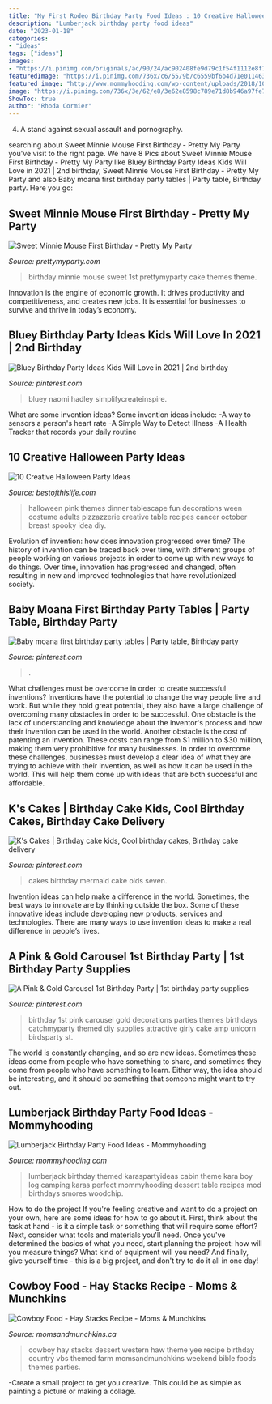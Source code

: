 ```yaml
---
title: "My First Rodeo Birthday Party Food Ideas : 10 Creative Halloween Party Ideas"
description: "Lumberjack birthday party food ideas"
date: "2023-01-18"
categories:
- "ideas"
tags: ["ideas"]
images:
- "https://i.pinimg.com/originals/ac/90/24/ac902408fe9d79c1f54f1112e8f7bc3e.jpg"
featuredImage: "https://i.pinimg.com/736x/c6/55/9b/c6559bf6b4d71e011463b5cd2ea22bc9.jpg"
featured_image: "http://www.mommyhooding.com/wp-content/uploads/2018/10/lumberjackpancakes.jpg"
image: "https://i.pinimg.com/736x/3e/62/e8/3e62e8598c789e71d8b946a97fe7a574---year-olds-birthday-cakes.jpg"
ShowToc: true
author: "Rhoda Cormier"
---
```



4. A stand against sexual assault and pornography.

	

		
searching about Sweet Minnie Mouse First Birthday - Pretty My Party you've visit to the right page. We have 8 Pics about Sweet Minnie Mouse First Birthday - Pretty My Party like Bluey Birthday Party Ideas Kids Will Love in 2021 | 2nd birthday, Sweet Minnie Mouse First Birthday - Pretty My Party and also Baby moana first birthday party tables | Party table, Birthday party. Here you go:
		
    
## Sweet Minnie Mouse First Birthday - Pretty My Party

<img loading=lazy src="http://www.prettymyparty.com/wp-content/uploads/2015/03/minnie-mouse-first-birthday-ideas.jpg" onerror="this.onerror=null;this.src='https://tse4.mm.bing.net/th?id=OIP.26_fk2zHF8KfJsgeCNcOxgHaKl&amp;pid=15.1';" alt="Sweet Minnie Mouse First Birthday - Pretty My Party">

_Source: prettymyparty.com_

>birthday minnie mouse sweet 1st prettymyparty cake themes theme. 

	

Innovation is the engine of economic growth. It drives productivity and competitiveness, and creates new jobs. It is essential for businesses to survive and thrive in today’s economy.

    
## Bluey Birthday Party Ideas Kids Will Love In 2021 | 2nd Birthday

<img loading=lazy src="https://i.pinimg.com/736x/c6/55/9b/c6559bf6b4d71e011463b5cd2ea22bc9.jpg" onerror="this.onerror=null;this.src='https://tse1.mm.bing.net/th?id=OIP.wwrUSjxFpX-y0NGzqYYYnwHaO0&amp;pid=15.1';" alt="Bluey Birthday Party Ideas Kids Will Love in 2021 | 2nd birthday">

_Source: pinterest.com_

>bluey naomi hadley simplifycreateinspire. 

	

What are some invention ideas?
Some invention ideas include:
-A way to sensors a person's heart rate 
-A Simple Way to Detect Illness 
-A Health Tracker that records your daily routine

    
## 10 Creative Halloween Party Ideas

<img loading=lazy src="https://www.bestofthislife.com/wp-content/uploads/2015/10/pink-o-ween-tablescape-october-halloween-00.jpg" onerror="this.onerror=null;this.src='https://tse4.mm.bing.net/th?id=OIP.ucnR--Rvc-_PEQP8sbtXsQHaLH&amp;pid=15.1';" alt="10 Creative Halloween Party Ideas">

_Source: bestofthislife.com_

>halloween pink themes dinner tablescape fun decorations ween costume adults pizzazzerie creative table recipes cancer october breast spooky idea diy. 

	

Evolution of invention: how does innovation progressed over time?
The history of invention can be traced back over time, with different groups of people working on various projects in order to come up with new ways to do things. Over time, innovation has progressed and changed, often resulting in new and improved technologies that have revolutionized society.

    
## Baby Moana First Birthday Party Tables | Party Table, Birthday Party

<img loading=lazy src="https://i.pinimg.com/736x/0d/68/b3/0d68b3bacb232415146de138b5e0cdb7.jpg" onerror="this.onerror=null;this.src='https://tse1.mm.bing.net/th?id=OIP.g_dQr1Z8JRUVWqzBKCPRTQHaJ3&amp;pid=15.1';" alt="Baby moana first birthday party tables | Party table, Birthday party">

_Source: pinterest.com_

>. 

	

What challenges must be overcome in order to create successful inventions?
Inventions have the potential to change the way people live and work. But while they hold great potential, they also have a large challenge of overcoming many obstacles in order to be successful. One obstacle is the lack of understanding and knowledge about the inventor's process and how their invention can be used in the world. Another obstacle is the cost of patenting an invention. These costs can range from $1 million to $30 million, making them very prohibitive for many businesses. In order to overcome these challenges, businesses must develop a clear idea of what they are trying to achieve with their invention, as well as how it can be used in the world. This will help them come up with ideas that are both successful and affordable.

    
## K&#039;s Cakes | Birthday Cake Kids, Cool Birthday Cakes, Birthday Cake Delivery

<img loading=lazy src="https://i.pinimg.com/736x/3e/62/e8/3e62e8598c789e71d8b946a97fe7a574---year-olds-birthday-cakes.jpg" onerror="this.onerror=null;this.src='https://tse4.mm.bing.net/th?id=OIP.7Asg6n2muJpaFOgTsFJ0NAHaKl&amp;pid=15.1';" alt="K&#039;s Cakes | Birthday cake kids, Cool birthday cakes, Birthday cake delivery">

_Source: pinterest.com_

>cakes birthday mermaid cake olds seven. 

	

Invention ideas can help make a difference in the world. Sometimes, the best ways to innovate are by thinking outside the box. Some of these innovative ideas include developing new products, services and technologies. There are many ways to use invention ideas to make a real difference in people’s lives.

    
## A Pink &amp; Gold Carousel 1st Birthday Party | 1st Birthday Party Supplies

<img loading=lazy src="https://i.pinimg.com/originals/ac/90/24/ac902408fe9d79c1f54f1112e8f7bc3e.jpg" onerror="this.onerror=null;this.src='https://tse2.mm.bing.net/th?id=OIP.EEhEan7cYy1FpkCeshnO-AHaLH&amp;pid=15.1';" alt="A Pink &amp; Gold Carousel 1st Birthday Party | 1st birthday party supplies">

_Source: pinterest.com_

>birthday 1st pink carousel gold decorations parties themes birthdays catchmyparty themed diy supplies attractive girly cake amp unicorn birdsparty st. 

	

The world is constantly changing, and so are new ideas. Sometimes these ideas come from people who have something to share, and sometimes they come from people who have something to learn. Either way, the idea should be interesting, and it should be something that someone might want to try out.

    
## Lumberjack Birthday Party Food Ideas - Mommyhooding

<img loading=lazy src="http://www.mommyhooding.com/wp-content/uploads/2018/10/lumberjackpancakes.jpg" onerror="this.onerror=null;this.src='https://tse3.mm.bing.net/th?id=OIP.jITPlsBTrqPOUrqpwmUXXAHaLH&amp;pid=15.1';" alt="Lumberjack Birthday Party Food Ideas - Mommyhooding">

_Source: mommyhooding.com_

>lumberjack birthday themed karaspartyideas cabin theme kara boy log camping karas perfect mommyhooding dessert table recipes mod birthdays smores woodchip. 

	

How to do the project
If you're feeling creative and want to do a project on your own, here are some ideas for how to go about it. First, think about the task at hand - is it a simple task or something that will require some effort? Next, consider what tools and materials you'll need. Once you've determined the basics of what you need, start planning the project: how will you measure things? What kind of equipment will you need? And finally, give yourself time - this is a big project, and don't try to do it all in one day!

    
## Cowboy Food - Hay Stacks Recipe - Moms &amp; Munchkins

<img loading=lazy src="https://www.momsandmunchkins.ca/wp-content/uploads/2014/02/cowboy-food-hay-stacks.jpg" onerror="this.onerror=null;this.src='https://tse3.mm.bing.net/th?id=OIP.mJ9_ocrfBU4rG-zmwhAaqAAAAA&amp;pid=15.1';" alt="Cowboy Food - Hay Stacks Recipe - Moms &amp; Munchkins">

_Source: momsandmunchkins.ca_

>cowboy hay stacks dessert western haw theme yee recipe birthday country vbs themed farm momsandmunchkins weekend bible foods themes parties. 

	

-Create a small project to get you creative. This could be as simple as painting a picture or making a collage. 

